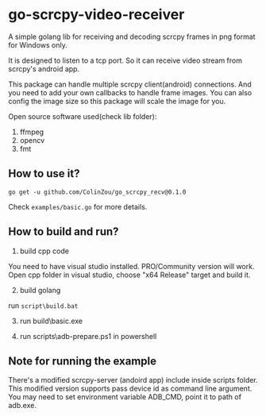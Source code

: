 # go-scrcpy-video-receiver
A simple golang lib for receiving and decoding scrcpy frames in png format for Windows only.

It is designed to listen to a tcp port. So it can receive video stream from scrcpy's android app. 

This package can handle multiple scrcpy client(android) connections. 
And you need to add your own callbacks to handle frame images. You can also config the image size so this package will scale the image for you.

Open source software used(check lib folder):

1. ffmpeg
2. opencv
3. fmt

## How to use it?
```go get -u github.com/ColinZou/go_scrcpy_recv@0.1.0```

Check ```examples/basic.go``` for more details. 

## How to build and run?

1. build cpp code

You need to have visual studio installed. PRO/Community version will work. Open cpp folder in visual studio, choose "x64 Release" target and build it.

2. build golang

run ```script\build.bat```

3. run build\basic.exe

4. run scripts\adb-prepare.ps1 in powershell

## Note for running the example

There's a modified scrcpy-server (andoird app) include inside scripts folder. This modified version supports pass device id as command line argument.
You may need to set environment variable ADB_CMD, point it to path of adb.exe. 


